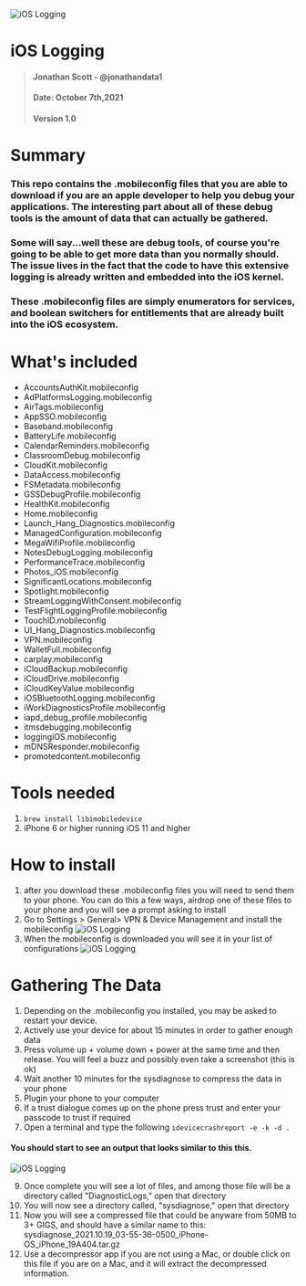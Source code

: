 
![iOS Logging](https://i.postimg.cc/pVfhczyX/0-E58-B055-44-DB-4-FED-B40-B-4-CC654-E02-B63.jpg)

# iOS Logging
> #### Jonathan Scott - @jonathandata1
> #### Date: October 7th,2021
> #### Version 1.0

# Summary

### This repo contains the .mobileconfig files that you are able to download if you are an apple developer to help you debug your applications. The interesting part about all of these debug tools is the amount of data that can actually be gathered. 

### Some will say...well these are debug tools, of course you're going to be able to get more data than you normally should. The issue lives in the fact that the code to have this extensive logging is already written and embedded into the iOS kernel.

### These .mobileconfig files are simply enumerators for services, and boolean switchers for entitlements that are already built into the iOS ecosystem. 

# What's included

- AccountsAuthKit.mobileconfig
- AdPlatformsLogging.mobileconfig
- AirTags.mobileconfig
- AppSSO.mobileconfig
- Baseband.mobileconfig
- BatteryLife.mobileconfig
- CalendarReminders.mobileconfig
- ClassroomDebug.mobileconfig
- CloudKit.mobileconfig
- DataAccess.mobileconfig
- FSMetadata.mobileconfig
- GSSDebugProfile.mobileconfig
- HealthKit.mobileconfig
- Home.mobileconfig
- Launch_Hang_Diagnostics.mobileconfig
- ManagedConfiguration.mobileconfig
- MegaWifiProfile.mobileconfig
- NotesDebugLogging.mobileconfig
- PerformanceTrace.mobileconfig
- Photos_iOS.mobileconfig
- SignificantLocations.mobileconfig
- Spotlight.mobileconfig
- StreamLoggingWithConsent.mobileconfig
- TestFlightLoggingProfile.mobileconfig
- TouchID.mobileconfig
- UI_Hang_Diagnostics.mobileconfig
- VPN.mobileconfig
- WalletFull.mobileconfig
- carplay.mobileconfig
- iCloudBackup.mobileconfig
- iCloudDrive.mobileconfig
- iCloudKeyValue.mobileconfig
- iOSBluetoothLogging.mobileconfig
- iWorkDiagnosticsProfile.mobileconfig
- iapd_debug_profile.mobileconfig
- itmsdebugging.mobileconfig
- loggingiOS.mobileconfig
- mDNSResponder.mobileconfig
- promotedcontent.mobileconfig

# Tools needed
 1. `brew install libimobiledevice`
 2. iPhone 6 or higher running iOS 11 and higher

# How to install

1. after you download these .mobileconfig files you will need to send them to your phone. You can do this a few ways, airdrop one of these files to your phone and you will see a prompt asking to install
2. Go to Settings > General> VPN & Device Management and install the mobileconfig
![iOS Logging](https://i.postimg.cc/LsGDDL53/IMG-0150.png)
3. When the mobileconfig is downloaded you will see it in your list of configurations
![iOS Logging](https://i.postimg.cc/QxSqPRVt/IMG-0151.png)


# Gathering The Data

1. Depending on the .mobileconfig you installed, you may be asked to restart your device.
2. Actively use your device for about 15 minutes in order to gather enough data
3. Press volume up + volume down + power at the same time and then release. You will feel a buzz and possibly even take a screenshot (this is ok)
4. Wait another 10 minutes for the sysdiagnose to compress the data in your phone
5. Plugin your phone to your computer
6. If a trust dialogue comes up on the phone press trust and enter your passcode to trust if required
7. Open a terminal and type the following `idevicecrashreport -e -k -d .`

#### You should start to see an output that looks similar to this this.
![iOS Logging](https://i.postimg.cc/j5dx8w1C/Screen-Shot-2021-11-07-at-9-53-04-PM.png)

9. Once complete you will see a lot of files, and among those file will be a directory called "DiagnosticLogs," open that directory
10. You will now see a directory called,  "sysdiagnose," open that directory
11. Now you will see a compressed file that could be anyware from 50MB to 3+ GIGS, and should have a similar name to this: sysdiagnose_2021.10.19_03-55-36-0500_iPhone-OS_iPhone_19A404.tar.gz 
12. Use a decompressor app if you are not using a Mac, or double click on this file if you are on a Mac, and it will extract the decompressed information. 
